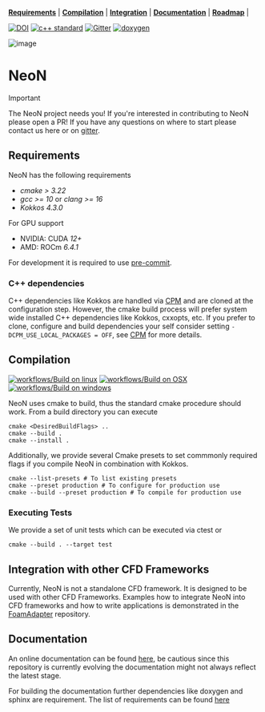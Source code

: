 **[Requirements](#requirements)** |
**[Compilation](#Compilation)** |
**[Integration](#integration-with-other-cfd-frameworks)** |
**[Documentation](https://exasim-project.com/NeoN/latest)** |
**[Roadmap](https://github.com/orgs/exasim-project/projects/1/views/8)** |

[![DOI](https://zenodo.org/badge/DOI/10.5281/zenodo.14608521.svg)](https://doi.org/10.5281/zenodo.14608521)
[![c++ standard](https://img.shields.io/badge/c%2B%2B-20-blue.svg)](https://en.wikipedia.org/wiki/C%2B%2B#Standardization) [![Gitter](https://img.shields.io/badge/Gitter-8A2BE2)](https://matrix.to/#/#NeoFOAM:gitter.im)
[![doxygen](https://img.shields.io/badge/Doxygen-8A2BE2)](https://exasim-project.com/NeoN/latest/doxygen/html/index.html)

![image](https://raw.githubusercontent.com/exasim-project/NeoN/refs/heads/main/assets/NeonLogoCrop.png)

# NeoN

> [!IMPORTANT]
> The NeoN project needs you!
> If you're interested in contributing to NeoN please open a PR! If you have any questions on where to start please contact us here or on [gitter](https://matrix.to/#/#NeoN:gitter.im).

## Requirements

NeoN has the following requirements

*  _cmake > 3.22_
*  _gcc >= 10_ or  _clang >= 16_
*  _Kokkos 4.3.0_

For GPU support
* NVIDIA: CUDA _12+_
* AMD: ROCm _6.4.1_

For development it is required to use [pre-commit](https://pre-commit.com/).

### C++ dependencies

C++ dependencies like Kokkos are handled via [CPM](https://github.com/cpm-cmake/CPM.cmake) and are cloned at the configuration step.
However, the cmake build process will prefer system wide installed C++ dependencies like Kokkos, cxxopts, etc.
If you prefer to clone, configure and build dependencies your self consider setting `-DCPM_USE_LOCAL_PACKAGES = OFF`, see [CPM](https://github.com/cpm-cmake/CPM.cmake) for more details.

## Compilation

[![workflows/Build on linux](https://github.com/exasim-project/NeoN/actions/workflows/build_on_ubuntu.yaml/badge.svg?branch=main)](https://github.com/exasim-project/NeoN/actions/workflows/build_on_ubuntu.yaml?query=branch%3Amain)
[![workflows/Build on OSX](https://github.com/exasim-project/NeoN/actions/workflows/build_on_macos.yaml/badge.svg?branch=main)](https://github.com/exasim-project/NeoN/actions/workflows/build_on_macos.yaml?query=branch%3Amain)
[![workflows/Build on windows](https://github.com/exasim-project/NeoN/actions/workflows/build_on_windows.yaml/badge.svg?branch=main)](https://github.com/exasim-project/NeoN/actions/workflows/build_on_windows.yaml?query=branch%3Amain)

NeoN uses cmake to build, thus the standard cmake procedure should work.
From a build directory you can execute

    cmake <DesiredBuildFlags> ..
    cmake --build .
    cmake --install .

Additionally, we provide several Cmake presets to set commmonly required flags if you compile NeoN in combination with Kokkos.

    cmake --list-presets # To list existing presets
    cmake --preset production # To configure for production use
    cmake --build --preset production # To compile for production use


### Executing Tests

We provide a set of unit tests which can be executed via ctest or

    cmake --build . --target test


## Integration with other CFD Frameworks

Currently, NeoN is not a standalone CFD framework.
It is designed to be used with other CFD Frameworks.
Examples how to integrate NeoN into CFD frameworks and how to write applications is demonstrated in the [FoamAdapter](https://github.com/exasim-project/FoamAdapter) repository.

## Documentation

An online documentation can be found [here](https://exasim-project.com/NeoN/latest), be cautious since this repository is currently evolving the documentation might not always reflect the latest stage.

For building the documentation further dependencies like doxygen and sphinx are requirement.
The list of requirements can be found [here](https://github.com/exasim-project/NeoN/actions/workflows/build_doc.yaml)
